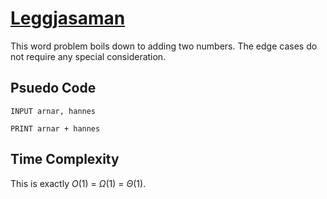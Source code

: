 # [Leggjasaman](https://open.kattis.com/problems/leggjasaman)

This word problem boils down to adding two numbers. The edge cases do not require any special consideration.

## Psuedo Code
```
INPUT arnar, hannes

PRINT arnar + hannes
```

## Time Complexity
This is exactly $O(1)$ = $\Omega$(1) = $\Theta(1)$.
